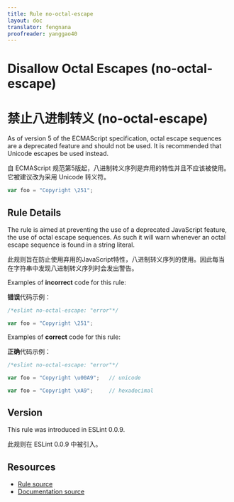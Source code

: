 ```yaml
---
title: Rule no-octal-escape
layout: doc
translator: fengnana
proofreader: yanggao40
---
```

<!-- Note: No pull requests accepted for this file. See README.md in the root directory for details. -->

# Disallow Octal Escapes (no-octal-escape)

# 禁止八进制转义 (no-octal-escape)

As of version 5 of the ECMAScript specification, octal escape sequences are a deprecated feature and should not be used. It is recommended that Unicode escapes be used instead.

自 ECMAScript 规范第5版起，八进制转义序列是弃用的特性并且不应该被使用。它被建议改为采用 Unicode 转义符。

```js
var foo = "Copyright \251";
```

## Rule Details

The rule is aimed at preventing the use of a deprecated JavaScript feature, the use of octal escape sequences. As such it will warn whenever an octal escape sequence is found in a string literal.

此规则旨在防止使用弃用的JavaScript特性，八进制转义序列的使用。因此每当在字符串中发现八进制转义序列时会发出警告。

Examples of **incorrect** code for this rule:

**错误**代码示例：

```js
/*eslint no-octal-escape: "error"*/

var foo = "Copyright \251";
```

Examples of **correct** code for this rule:

**正确**代码示例：

```js
/*eslint no-octal-escape: "error"*/

var foo = "Copyright \u00A9";   // unicode

var foo = "Copyright \xA9";     // hexadecimal
```

## Version

This rule was introduced in ESLint 0.0.9.

此规则在 ESLint 0.0.9 中被引入。

## Resources

* [Rule source](https://github.com/eslint/eslint/tree/master/lib/rules/no-octal-escape.js)
* [Documentation source](https://github.com/eslint/eslint/tree/master/docs/rules/no-octal-escape.md)
